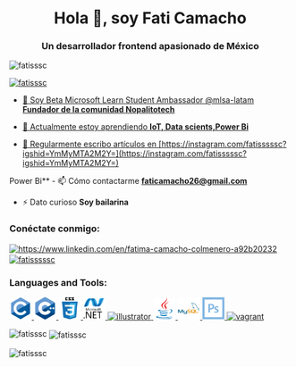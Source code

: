  
<h1 align="center">Hola 👋, soy Fati Camacho</h1>
<h3 align="center">Un desarrollador frontend apasionado de México</h3>

<p align="left"> <img src= "https://komarev.com/ghpvc/?username=fatisssc&label=Profile%20views&color=0e75b6&style=flat" alt="fatisssc" /> </p>

<p align="left"> <a href="https: //github.com/ryo-ma/github-profile-trofeo"><img src="https://github-perfil-trofeo.vercel.app/?username=fatisssc" alt="fatisssc" /></ a> </p>

- 🔭 Soy Beta Microsoft Learn Student Ambassador @mlsa-latam   **Fundador de la comunidad Nopalitotech**

- 🌱 Actualmente estoy aprendiendo **IoT, Data scients,Power Bi**

- 📝 Regularmente escribo artículos en [https://instagram.com/fatisssssc?igshid=YmMyMTA2M2Y=](https://instagram.com/fatisssssc?igshid=YmMyMTA2M2Y=)

Power Bi** - 📫 Cómo contactarme **faticamacho26@gmail.com**

- ⚡ Dato curioso **Soy bailarina**

<h3 align="left">Conéctate conmigo:</h3>
<p align ="izquierda">
<a href="https://linkedin.com/in/https://www.linkedin.com/in/fatima-camacho-colmenero-a92b20232" target=" blank"><img align="center" src="https://raw.githubusercontent.com/rahuldkjain/github-profile-readme-generator/master/src/images/icons/Social/linked-in-alt.svg " alt="https://www.linkedin.com/en/fatima-camacho-colmenero-a92b20232" height="30" width="40" /></a>
<a href="https://instagram.com/fatisssssc" target="blank"> <img align="center" src="https://raw.githubusercontent.com/rahuldkjain/github-profile-readme-generator/master/src/images/icons/Social/instagram.svg" alt="fatisssssc" height="30" width="40" /></a>
</p >

<h3 align="left">Languages and Tools:</h3>
<p align="left"> <a href="https://www.cprogramming.com/" target="_blank" rel="noreferrer"> <img src="https://raw.githubusercontent.com/devicons/devicon/master/icons/c/c-original.svg" alt="c" width="40" height="40"/> </a> <a href="https://www.w3schools.com/cpp/" target="_blank" rel="noreferrer"> <img src="https://raw.githubusercontent.com/devicons/devicon/master/icons/cplusplus/cplusplus-original.svg" alt="cplusplus" width="40" height="40"/> </a> <a href="https://www.w3schools.com/css/" target="_blank" rel="noreferrer"> <img src="https://raw.githubusercontent.com/devicons/devicon/master/icons/css3/css3-original-wordmark.svg" alt="css3" width="40" height="40"/> </a> <a href="https://dotnet.microsoft.com/" target="_blank" rel="noreferrer"> <img src="https://raw.githubusercontent.com/devicons/devicon/master/icons/dot-net/dot-net-original-wordmark.svg" alt="dotnet" width="40" height="40"/> </a> <a href="https://www.adobe.com/in/products/illustrator.html" target="_blank" rel="noreferrer"> <img src="https://www.vectorlogo.zone/logos/adobe_illustrator/adobe_illustrator-icon.svg" alt="illustrator" width="40" height="40"/> </a> <a href="https://www.java.com" target="_blank" rel="noreferrer"> <img src="https://raw.githubusercontent.com/devicons/devicon/master/icons/java/java-original.svg" alt="java" width="40" height="40"/> </a> <a href="https://www.mysql.com/" target="_blank" rel="noreferrer"> <img src="https://raw.githubusercontent.com/devicons/devicon/master/icons/mysql/mysql-original-wordmark.svg" alt="mysql" width="40" height="40"/> </a> <a href="https://www.photoshop.com/en" target="_blank" rel="noreferrer"> <img src="https://raw.githubusercontent.com/devicons/devicon/master/icons/photoshop/photoshop-line.svg" alt="photoshop" width="40" height="40"/> </a> <a href="https://www.vagrantup.com/" target="_blank" rel="noreferrer"> <img src="https://www.vectorlogo.zone/logos/vagrantup/vagrantup-icon.svg" alt="vagrant" width="40" height="40"/> </a> </p>

<p><img align="left" src="https://github-readme-stats.vercel.app/api/top-langs?username=fatisssc&show_icons=true&locale=en&layout=compact" alt="fatisssc" /></p>

<p>&nbsp;<img align="center" src="https://github-readme-stats.vercel.app/api?username=fatisssc&show_icons=true&locale=en" alt="fatisssc" /></p>

<p><img align="center" src="https://github-readme-streak-stats.herokuapp.com/?user=fatisssc&" alt="fatisssc" /></p>
